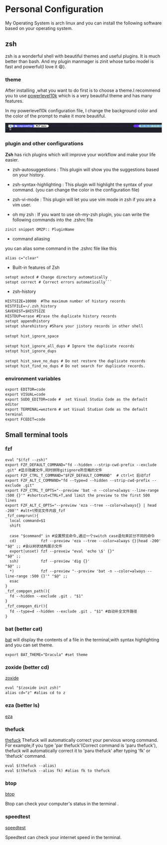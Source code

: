 # Personal Configuration

My Operating System is arch linux and you can install the following software based on your operating system.


## zsh
zsh is a wonderful shell with beautiful themes and useful plugins. It is much better than bash.
And my plugin manmager is zinit whose turbo model is fast and powerful(I love it :smile:).

### theme 
After installing ,what you want to do first is to choose a theme.I recommend you to use [powerlevel10k](https://github.com/romkatv/powerlevel10k) which is a very beautiful theme and has many features.

In my powerlevel10k configuration file, I change the background color and the color of the prompt to make it more beautiful.

![powerlevel10k](screenshoot/powerlevel10k.png)

### plugin and other configurations

**Zsh** has rich plugins which will improve your workflow and make your life easier.

* zsh-autosuggestions : This plugin will show you the suggestions based on your history.
* zsh-syntax-highlighting : This plugin will highlight the syntax of your command. (you can change the color in the configuration file)
* zsh-vi-mode : This plugin will let you use vim mode in zsh if you are a vim user.

* oh my zsh : If you want to use oh-my-zsh plugin, you can write the following commands into the .zshrc file

```shell
zinit snippet OMZP:: PluginName
```

* command aliasing

you can alias some command in the .zshrc file like this

```shell
alias c="clear"
```

* Built-in features of Zsh

```shell 
setopt autocd # Change directory automatically
setopt correct # Correct errors automatically```
```

* zsh-history

```shell
HISTSIZE=10000  #The maximum number of history records
HISTFILE=~/.zsh_history
SAVEHIST=$HISTSIZE  
HISTDUP=erase #Erase the duplicate history records
setopt appendhistory 
setopt sharehistory #Share your jistory records in other shell

setopt hist_ignore_space

setopt hist_ignore_all_dups # Ignore the duplicate records
setopt hist_ignore_dups  

setopt hist_save_no_dups # Do not restore the duplicate records
setopt hist_find_no_dups # Do not search for duplicate records.
```
### environment variables

```shell
export EDITOR=code       
export VISUAL=code      
export SUDO_EDITOR=code #  set Visual Studio Code as the default editor
export TERMINAL=wezterm # set Visual Studion Code as the default terminal
export FCEDIT=code       
```

## Small terminal tools

### fzf

```shell
eval "$(fzf --zsh)"
export FZF_DEFAULT_COMMAND="fd --hidden --strip-cwd-prefix --exclude .git" #显示隐藏文件,同时排除gitignore所忽略的文件
export FZF_CTRL_T_COMMAND="$FZF_DEFAULT_COMMAND"  # ctrl+t 启动fzf
export FZF_ALT_C_COMMAND="fd --type=d --hidden --strip-cwd-prefix --exclude .git"
export FZF_CTRL_T_OPTS="--preview 'bat -n --color=always --line-range :500 {}'" #shortcut=CTRL+T,and limit the preview to the first 500 lines
export FZF_ALT_C_OPTS="--preview 'eza --tree --color=always{} | head -200'" #alt+t预览文件内容_fzf
_fzf_comprun(){
  local command=$1
  shift

  case "$command" in #设置预览命令,通过一个switch case语句来区分不同的命令
  cd)           fzf --preview 'eza --tree --color=always {}|head -200' "$@" ;; #会以树状结构展示文件
  export|unset) fzf --preveiw "eval 'echo \$' {}"                       "$@" ;;
  ssh)          fzf --preview 'dig {}'                                  "$@" ;;
  *)            fzf --preview "--preview 'bat -n --color=always --line-range :500 {}'" "$@" ;;
  esac
}
_fzf_compgen_path(){
  fd --hidden --exclude .git . "$1" 
}
_fzf_compgen_dir(){
  fd --type=d --hidden --exclude .git . "$1" #自动补全文件路径
}
```

### bat (better cat)

[bat](https://github.com/sharkdp/bat) will display the contents of a file in the terminal,with syntax highlighting and you can set theme.

```shell
export BAT_THEME="Dracula" #set theme
```

### zoxide (better cd)

[zoxide](https://github.com/ajeetdsouza/zoxide)

```shell
eval "$(zoxide init zsh)"
alias cd="z" #alias cd to z
```

### eza (better ls)

[eza](https://github.com/eza-community/eza)

### thefuck

[thefuck](https://github.com/nvbn/thefuck)
Thefuck will automatically correct your pervious wrong command.
For example,if you type 'par thefuck'(Correct command is 'paru thefuck'), thefuck will automatically correct it to 'paru thefuck' after typing 'fk' or 'thefuck' command.
```shell
eval $(thefuck --alias)
eval $(thefuck --alias fk) #alias fk to thefuck
```

### btop

[btop](https://github.com/aristocratos/btop)

Btop can check your computer's status in the terminal .

### speedtest

[speedtest](https://github.com/sivel/speedtest-cli)

Speedtest can check your internet speed in the terminal.